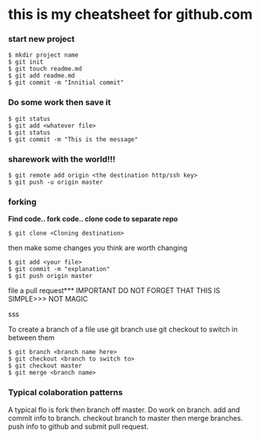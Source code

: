 # this is my cheatsheet for github.com

### start new project

```shell
$ mkdir project name
$ git init
$ git touch readme.md
$ git add readme.md
$ git commit -m "Innitial commit"
```
### Do some work then save it

```shell
$ git status
$ git add <whatever file>
$ git status
$ git commit -m "This is the message"
```
### sharework with the world!!!

```shell
$ git remote add origin <the destination http/ssh key>
$ git push -u origin master
```
### forking
__Find code.. fork code.. clone code to separate repo__

```shell
$ git clone <Cloning destination>
```

then make some changes you think are worth changing

```shell
$ git add <your file>
$ git commit -m "explanation"
$ git push origin master
```

file a pull request*** IMPORTANT DO NOT FORGET THAT THIS IS SIMPLE>>> NOT MAGIC

sss

To create a branch of a file use git branch <name of the branch you want>
use git checkout to switch in between them

```shell
$ git branch <branch name here>
$ git checkout <branch to switch to>
$ git checkout master
$ git merge <branch name>
```



### Typical colaboration patterns

A typical flo is fork then branch off master. Do work on branch. add and commit info to branch. checkout branch to master then merge branches.
push info to github and submit pull request.



